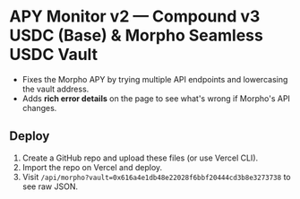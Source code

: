# APY Monitor v2 — Compound v3 USDC (Base) & Morpho Seamless USDC Vault

- Fixes the Morpho APY by trying multiple API endpoints and lowercasing the vault address.
- Adds **rich error details** on the page to see what's wrong if Morpho's API changes.

## Deploy
1. Create a GitHub repo and upload these files (or use Vercel CLI).
2. Import the repo on Vercel and deploy.
3. Visit `/api/morpho?vault=0x616a4e1db48e22028f6bbf20444cd3b8e3273738` to see raw JSON.

